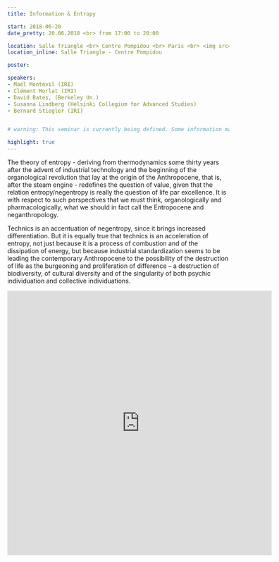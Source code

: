 ```yaml
---
title: Information & Entropy

start: 2018-06-20
date_pretty: 20.06.2018 <br> from 17:00 to 20:00

location: Salle Triangle <br> Centre Pompidou <br> Paris <br> <img src="/seminars/salletriangle.png" class="img-fluid"/>
location_inline: Salle Triangle - Centre Pompidou

poster:

speakers:
- Maël Montévil (IRI)
- Clément Morlat (IRI)
- David Bates, (Berkeley Un.)
- Susanna Lindberg (Helsinki Collegium for Advanced Studies)
- Bernard Stiegler (IRI)


# warning: This seminar is currently being defined. Some information may change in the next days.

highlight: true
---
```


The theory of entropy - deriving from thermodynamics some thirty years after the advent of industrial technology and the beginning of the organological revolution that lay at the origin of the Anthropocene, that is, after the steam engine - redefines the question of 
value, given that the relation entropy/negentropy is really the question of life par excellence.
It is with respect to such perspectives that we must think, organologically and pharmacologically, what we should in fact call the Entropocene and neganthropology.

Technics is an accentuation of negentropy, since it brings increased differentiation. But it is equally true that technics is an acceleration of entropy, not just because it is a process of combustion and of the dissipation of energy, but because industrial standardization seems to be leading the contemporary Anthropocene to the possibility of the destruction of life as the burgeoning and proliferation of difference – a destruction of biodiversity, of cultural diversity and of the singularity of both psychic individuation and collective individuations.

<iframe id='ldt-player' src='https://ldt.iri.centrepompidou.fr/ldtplatform/ldt/embed/v3/iframe?content_id=4774e14c-7557-11e8-a056-00145ea4a2be&project_id=a6d6170a-7557-11e8-90ef-00145ea4a2be&polemic=tweet&polemic_version=2&polemic_max_elements=50&annotations_list=True&annotation=True&tweet=True&segments_annotation_types=chap,découpage&multisegments=True&sparkline=True&tagcloud=False&autostart=True&concatenate_projects=True#id=0' seamless='seamless'  frameborder='0' width='600' height='600'></iframe>


